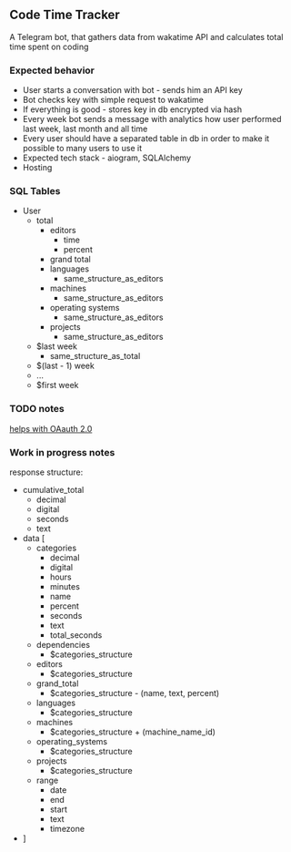## Code Time Tracker
A Telegram bot, that gathers data from wakatime API and calculates total time spent on coding

### Expected behavior
* User starts a conversation with bot - sends him an API key
* Bot checks key with simple request to wakatime
* If everything is good - stores key in db encrypted via hash
* Every week bot sends a message with analytics how user performed last week, last month and all time
* Every user should have a separated table in db in order to make it possible to many users to use it
* Expected tech stack - aiogram, SQLAlchemy
* Hosting

### SQL Tables
* User
  * total
    * editors
      * time
      * percent
    * grand total
    * languages
      * same_structure_as_editors
    * machines
      * same_structure_as_editors
    * operating systems
      * same_structure_as_editors
    * projects
      * same_structure_as_editors
  * $last week
    * same_structure_as_total
  * $(last - 1) week
  * ...
  * $first week

### TODO notes
[helps with OAauth 2.0](https://rauth.readthedocs.io/en/latest/)

### Work in progress notes
response structure:
* cumulative_total
  * decimal
  * digital
  * seconds
  * text
* data [
  * categories
    * decimal
    * digital
    * hours
    * minutes
    * name
    * percent
    * seconds
    * text
    * total_seconds
  * dependencies
    * $categories_structure
  * editors
    * $categories_structure
  * grand_total
    * $categories_structure - (name, text, percent)
  * languages
    * $categories_structure
  * machines
    * $categories_structure + (machine_name_id)
  * operating_systems
    * $categories_structure
  * projects
    * $categories_structure
  * range
    * date
    * end
    * start
    * text
    * timezone
* ]
